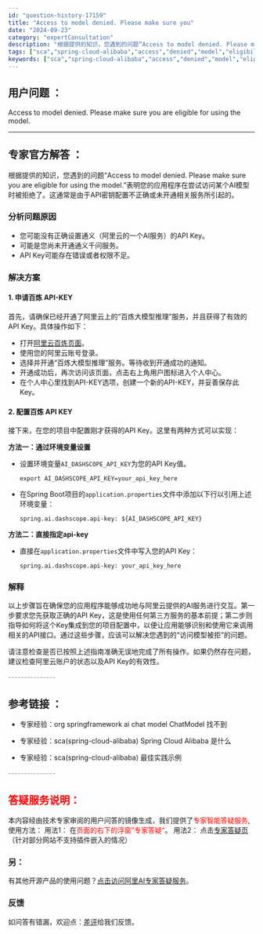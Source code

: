 ```yaml
---
id: "question-history-17159"
title: "Access to model denied. Please make sure you"
date: "2024-09-23"
category: "expertConsultation"
description: "根据提供的知识，您遇到的问题“Access to model denied. Please make sure you are eligible for using the model.”表明您的应用程序在尝试访问某个AI模型时被拒绝了。这通常是由于API密钥配置不正确或未开通相关服务所引起的。##"
tags: ["sca","spring-cloud-alibaba","access","denied","model","eligibility","使用模型"]
keywords: ["sca","spring-cloud-alibaba","access","denied","model","eligibility","使用模型"]
---
```


## 用户问题 ： 
 Access to model denied. Please make sure you are eligible for using the model.  

---------------
## 专家官方解答 ：

根据提供的知识，您遇到的问题“Access to model denied. Please make sure you are eligible for using the model.”表明您的应用程序在尝试访问某个AI模型时被拒绝了。这通常是由于API密钥配置不正确或未开通相关服务所引起的。

### 分析问题原因
- 您可能没有正确设置通义（阿里云的一个AI服务）的API Key。
- 可能是您尚未开通通义千问服务。
- API Key可能存在错误或者权限不足。

### 解决方案

#### 1. 申请百炼 API-KEY
首先，请确保已经开通了阿里云上的“百炼大模型推理”服务，并且获得了有效的API Key。具体操作如下：
- 打开[阿里云百炼页面](https://www.aliyun.com/product/bailian)。
- 使用您的阿里云账号登录。
- 选择并开通“百炼大模型推理”服务。等待收到开通成功的通知。
- 开通成功后，再次访问该页面，点击右上角用户图标进入个人中心。
- 在个人中心里找到API-KEY选项，创建一个新的API-KEY，并妥善保存此Key。

#### 2. 配置百炼 API KEY
接下来，在您的项目中配置刚才获得的API Key。这里有两种方式可以实现：

**方法一：通过环境变量设置**
- 设置环境变量`AI_DASHSCOPE_API_KEY`为您的API Key值。
  ```shell
  export AI_DASHSCOPE_API_KEY=your_api_key_here
  ```
- 在Spring Boot项目的`application.properties`文件中添加以下行以引用上述环境变量：
  ```properties
  spring.ai.dashscope.api-key: ${AI_DASHSCOPE_API_KEY}
  ```

**方法二：直接指定api-key**
- 直接在`application.properties`文件中写入您的API Key：
  ```properties
  spring.ai.dashscope.api-key: your_api_key_here
  ```

### 解释
以上步骤旨在确保您的应用程序能够成功地与阿里云提供的AI服务进行交互。第一步要求您先获取正确的API Key，这是使用任何第三方服务的基本前提；第二步则指导如何将这个Key集成到您的项目配置中，以便让应用能够识别和使用它来调用相关的API接口。通过这些步骤，应该可以解决您遇到的“访问模型被拒”的问题。

请注意检查是否已按照上述指南准确无误地完成了所有操作。如果仍然存在问题，建议检查阿里云账户的状态以及API Key的有效性。


<font color="#949494">---------------</font> 


## 参考链接 ：

* 专家经验：org springframework ai chat model ChatModel 找不到 
 
 * 专家经验：sca(spring-cloud-alibaba) Spring Cloud Alibaba 是什么 
 
 * 专家经验：sca(spring-cloud-alibaba) 最佳实践示例 


 <font color="#949494">---------------</font> 
 


## <font color="#FF0000">答疑服务说明：</font> 

本内容经由技术专家审阅的用户问答的镜像生成，我们提供了<font color="#FF0000">专家智能答疑服务</font>,使用方法：
用法1： 在<font color="#FF0000">页面的右下的浮窗”专家答疑“</font>。
用法2： 点击[专家答疑页](https://answer.opensource.alibaba.com/docs/intro)（针对部分网站不支持插件嵌入的情况）
### 另：


有其他开源产品的使用问题？[点击访问阿里AI专家答疑服务](https://answer.opensource.alibaba.com/docs/intro)。
### 反馈
如问答有错漏，欢迎点：[差评](https://ai.nacos.io/user/feedbackByEnhancerGradePOJOID?enhancerGradePOJOId=17161)给我们反馈。
